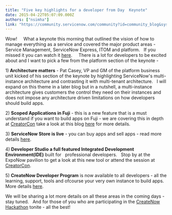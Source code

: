 ```yaml
---
title: "Five key highlights for a developer from Day  Keynote"
date: 2015-04-22T05:07:09.000Z
authors: ["nsimha"]
link: "https://community.servicenow.com/community?id=community_blog&sys_id=9bfca6a5dbd0dbc01dcaf3231f961901"
---
```

<p>Wow!     What a keynote this morning that outlined the vision of how to manage everything as a service and covered the major product areas - Service Management, ServiceNow Express, ITOM and platform.   If you missed it you can watch it <a title="" _jive_internal="true" href="/community/knowledge-user-conference/knowledge15/livestream">here</a>.     There is a lot for developers to be excited about and I want to pick a few from the platform section of the keynote - </p><p></p><p>1)<strong> Architecture matters</strong> - Pat Casey, VP and GM of the platform business unit kicked of his section of the keynote by highlighting ServiceNow's multi-instance architecture and contrasting it with multi-tenant architecture.   I will expand on this theme in a later blog but in a nutshell, a multi-instance architecture gives customers the control they need on their instances and does not impose any architecture driven limitations on how developers should build apps.   </p><p></p><p>2) <strong>Scoped Applications in Fuji</strong> - this is a new feature that is a must understand if you want to build apps on Fuji - we are covering this in depth at <a title="CreatorCon" __default_attr="2074" __jive_macro_name="community" class="jive_macro_community jive_macro" data-objecttype="14" data-orig-content="CreatorCon" href="undefined2074">CreatorCon</a> take a look at this blog <a title="" _jive_internal="true" href="/community?id=community_blog&sys_id=612d66e5dbd0dbc01dcaf3231f961926">here</a> for more details.</p><p></p><p>3) <strong>ServiceNow Store is live</strong> - you can buy apps and sell apps - read more details <a title="" _jive_internal="true" href="/community?id=community_blog&sys_id=05cc2265dbd0dbc01dcaf3231f961915">here</a>.</p><p></p><p>4) <strong>Developer Studio a full featured Integrated Development Environment(IDE)</strong> built for   professional developers.   Stop by at the ExpoNow pavilion to get a look at this new tool or attend the session at <a title="CreatorCon" __default_attr="2074" __jive_macro_name="community" class="jive_macro_community jive_macro" data-objecttype="14" data-orig-content="CreatorCon" href="undefined2074">CreatorCon</a>.</p><p></p><p>5) <strong>CreateNow Developer Program</strong> is now available to all developers - all the learning, support, tools and ofcourse your very own instance to build apps.   More details <a title="eveloper.servicenow.com/app.do#!/program/developer" href="https://developer.servicenow.com/app.do#!/program/developer">here</a>.</p><p></p><p>We will be sharing a lot more details on all these areas in the coming days - stay tuned.   And for those of you who are participating in the <a title="CreateNow Hackathon" __default_attr="2135" __jive_macro_name="community" class="jive_macro_community jive_macro" data-objecttype="14" data-orig-content="CreateNow Hackathon" href="undefined2135">CreateNow Hackathon</a> tonite - all the best!</p>